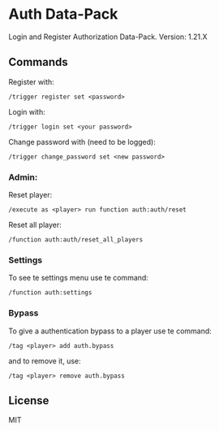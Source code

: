# Auth Data-Pack

Login and Register Authorization Data-Pack.
Version: 1.21.X

## Commands

Register with:

```mcfunction
/trigger register set <password>
```

Login with:

```mcfunction
/trigger login set <your password>
```

Change password with (need to be logged):

```mcfunction
/trigger change_password set <new password>
```

### Admin:

Reset player:

```mcfunction
/execute as <player> run function auth:auth/reset
```

Reset all player:

```mcfunction
/function auth:auth/reset_all_players
```

### Settings

To see te settings menu use te command:

```mcfunction
/function auth:settings
```

### Bypass

To give a authentication bypass to a player use te command:

```mcfunction
/tag <player> add auth.bypass
```

and to remove it, use:

```mcfunction
/tag <player> remove auth.bypass
```

## License

MIT